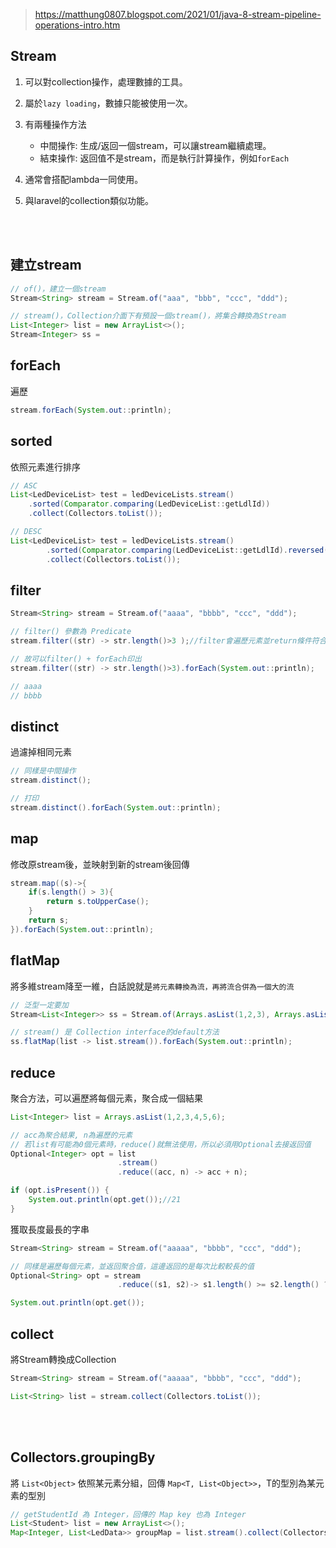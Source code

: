 > https://matthung0807.blogspot.com/2021/01/java-8-stream-pipeline-operations-intro.htm

## Stream
1. 可以對collection操作，處理數據的工具。
2. 屬於`lazy loading`，數據只能被使用一次。
3. 有兩種操作方法
    
    * 中間操作: 生成/返回一個stream，可以讓stream繼續處理。
    * 結束操作: 返回值不是stream，而是執行計算操作，例如`forEach`

4. 通常會搭配lambda一同使用。
5. 與laravel的collection類似功能。

<br/>

<br/>

## 建立stream
```java
// of()，建立一個stream
Stream<String> stream = Stream.of("aaa", "bbb", "ccc", "ddd");

// stream()，Collection介面下有預設一個stream()，將集合轉換為Stream
List<Integer> list = new ArrayList<>();
Stream<Integer> ss = 
```

## forEach
遍歷
```java
stream.forEach(System.out::println);
```

## sorted
依照元素進行排序
```java
// ASC
List<LedDeviceList> test = ledDeviceLists.stream()
    .sorted(Comparator.comparing(LedDeviceList::getLdlId))
    .collect(Collectors.toList());

// DESC
List<LedDeviceList> test = ledDeviceLists.stream()
        .sorted(Comparator.comparing(LedDeviceList::getLdlId).reversed())
        .collect(Collectors.toList());
```

## filter
```java
Stream<String> stream = Stream.of("aaaa", "bbbb", "ccc", "ddd");

// filter() 參數為 Predicate
stream.filter((str) -> str.length()>3 );//filter會遍歷元素並return條件符合的元素，最終還是返回stream

// 故可以filter() + forEach印出
stream.filter((str) -> str.length()>3).forEach(System.out::println);

// aaaa
// bbbb
```

## distinct
過濾掉相同元素
```java
// 同樣是中間操作
stream.distinct();

// 打印
stream.distinct().forEach(System.out::println);
```

## map
修改原stream後，並映射到新的stream後回傳
```java
stream.map((s)->{
    if(s.length() > 3){
        return s.toUpperCase();
    }
    return s;
}).forEach(System.out::println);
```

## flatMap
將多維stream降至一維，白話說就是`將元素轉換為流，再將流合併為一個大的流`
```java
// 泛型一定要加
Stream<List<Integer>> ss = Stream.of(Arrays.asList(1,2,3), Arrays.asList(4,5,6));

// stream() 是 Collection interface的default方法
ss.flatMap(list -> list.stream()).forEach(System.out::println);
```

## reduce
聚合方法，可以遍歷將每個元素，聚合成一個結果
```java
List<Integer> list = Arrays.asList(1,2,3,4,5,6);

// acc為聚合結果, n為遍歷的元素
// 若list有可能為0個元素時，reduce()就無法使用，所以必須用Optional去接返回值
Optional<Integer> opt = list
                        .stream()
                        .reduce((acc, n) -> acc + n);

if (opt.isPresent()) {
    System.out.println(opt.get());//21
}
```
獲取長度最長的字串
```java
Stream<String> stream = Stream.of("aaaaa", "bbbb", "ccc", "ddd");

// 同樣是遍歷每個元素，並返回聚合值，這邊返回的是每次比較較長的值
Optional<String> opt = stream
                        .reduce((s1, s2)-> s1.length() >= s2.length() ? s1: s2);

System.out.println(opt.get());
```

## collect
將Stream轉換成Collection
```java
Stream<String> stream = Stream.of("aaaaa", "bbbb", "ccc", "ddd");

List<String> list = stream.collect(Collectors.toList());
```

<br/>

<br/>

## Collectors.groupingBy
將 `List<Object>` 依照某元素分組，回傳 `Map<T, List<Object>>`，T的型別為某元素的型別
```java
// getStudentId 為 Integer，回傳的 Map key 也為 Integer
List<Student> list = new ArrayList<>();
Map<Integer, List<LedData>> groupMap = list.stream().collect(Collectors.groupingBy(Student::getStudentId));
```